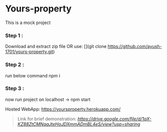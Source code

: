 # Yours-property
This is a mock project

### Step 1 :
Download and extract zip file OR use:
[](git clone https://github.com/ayush-1701/yours-property.git)

### Step 2 :
run below command
npm i 
### Step 3 :
now run project on localhost -> npm start

Hosted WebApp:
https://yoursproperty.herokuapp.com/

>Link for brief demonstration: 
>_https://drive.google.com/file/d/1qX-KZ88ZtCMNaaJteHoJDXmmADmBL4eS/view?usp=sharing_
